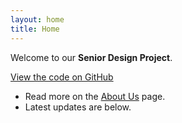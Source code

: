 ```yaml
---
layout: home
title: Home
---
```


Welcome to our **Senior Design Project**. 

[View the code on GitHub](https://github.com/simay-uygur/Immersive-Inquiry-Based-Learning-Platform.git)

- Read more on the [About Us](/about) page.
- Latest updates are below.


